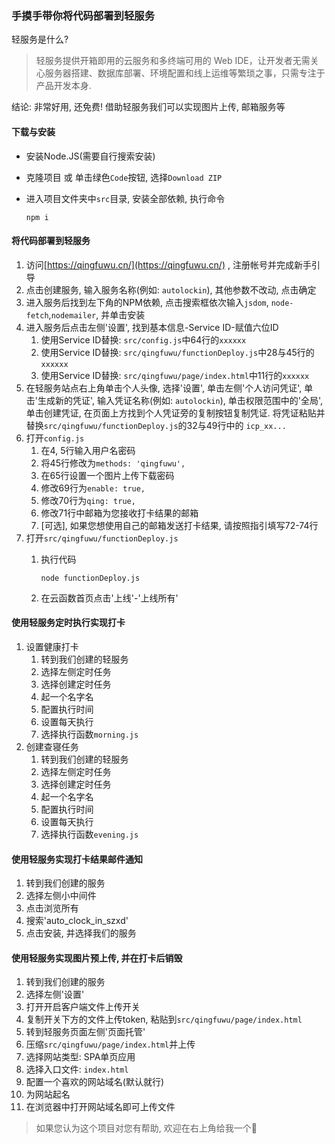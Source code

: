 ### 手摸手带你将代码部署到轻服务

轻服务是什么?

> 轻服务提供开箱即用的云服务和多终端可用的 Web IDE，让开发者无需关心服务器搭建、数据库部署、环境配置和线上运维等繁琐之事，只需专注于产品开发本身.

结论: 非常好用, 还免费! 借助轻服务我们可以实现图片上传, 邮箱服务等

#### 下载与安装

- 安装Node.JS(需要自行搜索安装)
- 克隆项目 或 单击绿色`Code`按钮, 选择`Download ZIP`
- 进入项目文件夹中`src`目录, 安装全部依赖, 执行命令
  
  ```shell
  npm i
  ```

#### 将代码部署到轻服务

1. 访问[https://qingfuwu.cn/](https://qingfuwu.cn/) , 注册帐号并完成新手引导
2. 点击创建服务, 输入服务名称(例如: `autolockin`), 其他参数不改动, 点击确定
3. 进入服务后找到左下角的NPM依赖, 点击搜索框依次输入`jsdom`, `node-fetch`,`nodemailer`, 并单击安装
4. 进入服务后点击左侧'设置', 找到基本信息-Service ID-赋值六位ID
   1. 使用Service ID替换: `src/config.js`中64行的`xxxxxx`
   2. 使用Service ID替换: `src/qingfuwu/functionDeploy.js`中28与45行的`xxxxxx`
   3. 使用Service ID替换: `src/qingfuwu/page/index.html`中11行的`xxxxxx`
5. 在轻服务站点右上角单击个人头像, 选择'设置', 单击左侧'个人访问凭证', 单击'生成新的凭证', 输入凭证名称(例如: `autolockin`), 单击权限范围中的'全局', 单击创建凭证, 在页面上方找到个人凭证旁的复制按钮复制凭证. 将凭证粘贴并替换`src/qingfuwu/functionDeploy.js`的32与49行中的 `icp_xx...`
6. 打开`config.js`
   1. 在4, 5行输入用户名密码
   2. 将45行修改为`methods: 'qingfuwu',`
   3. 在65行设置一个图片上传下载密码
   4. 修改69行为`enable: true,`
   5. 修改70行为`qing: true,`
   6. 修改71行中邮箱为您接收打卡结果的邮箱
   7. [可选], 如果您想使用自己的邮箱发送打卡结果, 请按照指引填写72-74行
7. 打开`src/qingfuwu/functionDeploy.js`
   1. 执行代码

      ```node
      node functionDeploy.js
      ```

   2. 在云函数首页点击'上线'-'上线所有'

#### 使用轻服务定时执行实现打卡

1. 设置健康打卡
   1. 转到我们创建的轻服务
   2. 选择左侧定时任务
   3. 选择创建定时任务
   4. 起一个名字名
   5. 配置执行时间
   6. 设置每天执行
   7. 选择执行函数`morning.js`
2. 创建查寝任务
   1. 转到我们创建的轻服务
   2. 选择左侧定时任务
   3. 选择创建定时任务
   4. 起一个名字名
   5. 配置执行时间
   6. 设置每天执行
   7. 选择执行函数`evening.js`


#### 使用轻服务实现打卡结果邮件通知

1. 转到我们创建的服务
2. 选择左侧小中间件
3. 点击浏览所有
4. 搜索'auto_clock_in_szxd'
5. 点击安装, 并选择我们的服务

#### 使用轻服务实现图片预上传, 并在打卡后销毁

1. 转到我们创建的服务
2. 选择左侧'设置'
3. 打开开启客户端文件上传开关
4. 复制开关下方的文件上传token, 粘贴到`src/qingfuwu/page/index.html`
5. 转到轻服务页面左侧'页面托管'
6. 压缩`src/qingfuwu/page/index.html`并上传
7. 选择网站类型: SPA单页应用
8. 选择入口文件: `index.html`
9. 配置一个喜欢的网站域名(默认就行)
10. 为网站起名
11. 在浏览器中打开网站域名即可上传文件

> 如果您认为这个项目对您有帮助, 欢迎在右上角给我一个🌟
